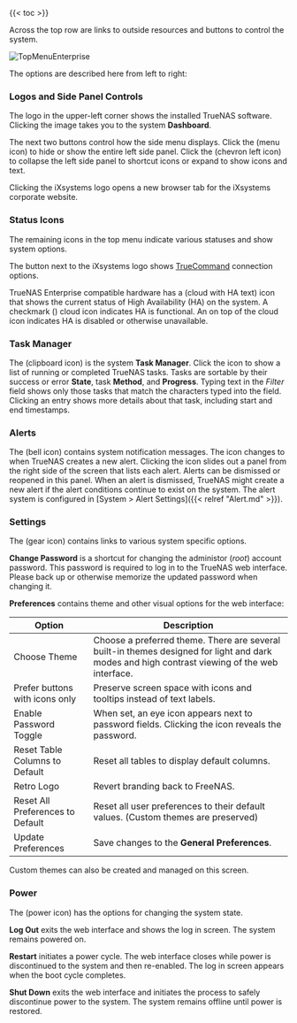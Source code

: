 ---
---

{{< toc >}}

Across the top row are links to outside resources and buttons to control the system.

![TopMenuEnterprise](/images/CORE/12.0/TopMenuEnterprise.png)

The options are described here from left to right:

### Logos and Side Panel Controls

The logo in the upper-left corner shows the installed TrueNAS software.
Clicking the image takes you to the system **Dashboard**.

The next two buttons control how the side menu displays.
Click the <span class="iconify" data-icon="ic:round-menu"></span> (menu icon) to hide or show the entire left side panel.
Click the <span class="iconify" data-icon="ic:baseline-chevron-left"></span> (chevron left icon) to collapse the left side panel to shortcut icons or expand to show icons and text.

Clicking the iXsystems logo opens a new browser tab for the iXsystems corporate website.

### Status Icons

The remaining icons in the top menu indicate various statuses and show system options.

The button next to the iXsystems logo shows [TrueCommand](https://www.truenas.com/truecommand/) connection options.

TrueNAS Enterprise compatible hardware has a <span class="iconify" data-icon="ic:baseline-cloud"></span> (cloud with HA text) icon that shows the current status of High Availability (HA) on the system.
A checkmark (<span class="iconify" data-icon="ic:sharp-cloud-done"></span>) cloud icon indicates HA is functional.
An <span class="iconify" data-icon="bi:x"></span> on top of the cloud icon indicates HA is disabled or otherwise unavailable.

### Task Manager

The <span class="iconify" data-icon="ic:baseline-assignment"></span> (clipboard icon) is the system **Task Manager**.
Click the icon to show a list of running or completed TrueNAS tasks.
Tasks are sortable by their success or error **State**, task **Method**, and **Progress**.
Typing text in the <span class="iconify" data-icon="fa:search"></span> *Filter* field shows only those tasks that match the characters typed into the field.
Clicking an entry shows more details about that task, including start and end timestamps.

### Alerts

The <span class="iconify" data-icon="clarity:bell-solid"></span> (bell icon) contains system notification messages.
The icon changes to <span class="iconify" data-icon="clarity:bell-solid-badged"></span> when TrueNAS creates a new alert.
Clicking the icon slides out a panel from the right side of the screen that lists each alert.
Alerts can be dismissed or reopened in this panel.
When an alert is dismissed, TrueNAS might create a new alert if the alert conditions continue to exist on the system.
The alert system is configured in [System > Alert Settings]({{< relref "Alert.md" >}}).

### Settings

The <span class="iconify" data-icon="fa6-solid:gear"></span> (gear icon) contains links to various system specific options.

<span class="iconify" data-icon="ic:baseline-dialpad"></span> **Change Password** is a shortcut for changing the administor (*root*) account password.
This password is required to log in to the TrueNAS web interface.
Please back up or otherwise memorize the updated password when changing it.

<span class="iconify" data-icon="ic:outline-settings-applications"></span> **Preferences** contains theme and other visual options for the web interface:

| Option | Description |
|--------|-------------|
| Choose Theme | Choose a preferred theme. There are several built-in themes designed for light and dark modes and high contrast viewing of the web interface. |
| Prefer buttons with icons only | Preserve screen space with icons and tooltips instead of text labels. |
| Enable Password Toggle | When set, an eye icon appears next to password fields. Clicking the icon reveals the password. |
| Reset Table Columns to Default | Reset all tables to display default columns. |
| Retro Logo | Revert branding back to FreeNAS. |
| Reset All Preferences to Default | Reset all user preferences to their default values. (Custom themes are preserved) |
| Update Preferences | Save changes to the **General Preferences**. |

Custom themes can also be created and managed on this screen.

### Power

The <span class="iconify" data-icon="clarity:bell-solid"></span> (power icon) has the options for changing the system state.

<span class="iconify" data-icon="ic:round-exit-to-app"></span> **Log Out** exits the web interface and shows the log in screen.
The system remains powered on.

<span class="iconify" data-icon="ic:baseline-replay"></span> **Restart** initiates a power cycle.
The web interface closes while power is discontinued to the system and then re-enabled.
The log in screen appears when the boot cycle completes.

<span class="iconify" data-icon="ic:baseline-power-settings-new"></span> **Shut Down** exits the web interface and initiates the process to safely discontinue power to the system.
The system remains offline until power is restored.
